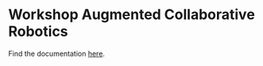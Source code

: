 # Workshop Augmented Collaborative Robotics


Find the documentation [here](https://augmentedfabricationlab.github.io/workshop_augmented_collaborative_robotics/).



